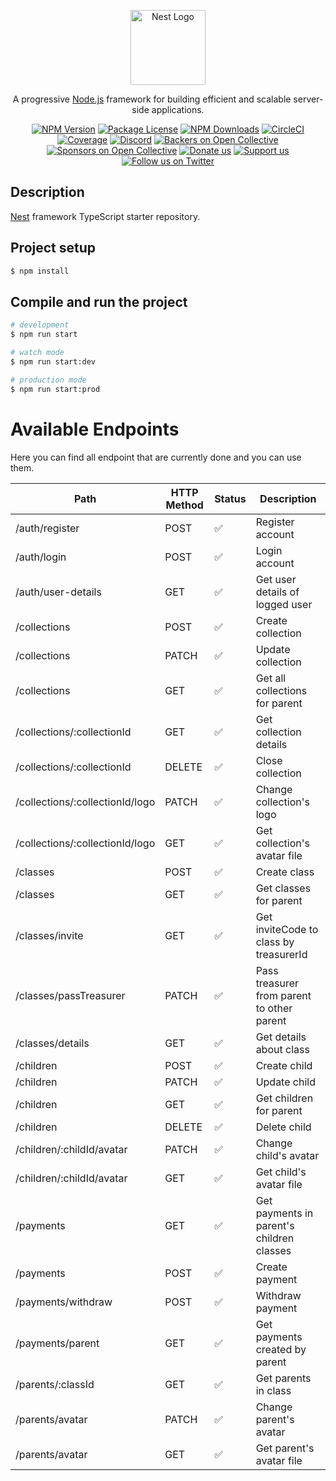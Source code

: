 <p align="center">
  <a href="http://nestjs.com/" target="blank"><img src="https://nestjs.com/img/logo-small.svg" width="120" alt="Nest Logo" /></a>
</p>

[circleci-image]: https://img.shields.io/circleci/build/github/nestjs/nest/master?token=abc123def456
[circleci-url]: https://circleci.com/gh/nestjs/nest

  <p align="center">A progressive <a href="http://nodejs.org" target="_blank">Node.js</a> framework for building efficient and scalable server-side applications.</p>
    <p align="center">
<a href="https://www.npmjs.com/~nestjscore" target="_blank"><img src="https://img.shields.io/npm/v/@nestjs/core.svg" alt="NPM Version" /></a>
<a href="https://www.npmjs.com/~nestjscore" target="_blank"><img src="https://img.shields.io/npm/l/@nestjs/core.svg" alt="Package License" /></a>
<a href="https://www.npmjs.com/~nestjscore" target="_blank"><img src="https://img.shields.io/npm/dm/@nestjs/common.svg" alt="NPM Downloads" /></a>
<a href="https://circleci.com/gh/nestjs/nest" target="_blank"><img src="https://img.shields.io/circleci/build/github/nestjs/nest/master" alt="CircleCI" /></a>
<a href="https://coveralls.io/github/nestjs/nest?branch=master" target="_blank"><img src="https://coveralls.io/repos/github/nestjs/nest/badge.svg?branch=master#9" alt="Coverage" /></a>
<a href="https://discord.gg/G7Qnnhy" target="_blank"><img src="https://img.shields.io/badge/discord-online-brightgreen.svg" alt="Discord"/></a>
<a href="https://opencollective.com/nest#backer" target="_blank"><img src="https://opencollective.com/nest/backers/badge.svg" alt="Backers on Open Collective" /></a>
<a href="https://opencollective.com/nest#sponsor" target="_blank"><img src="https://opencollective.com/nest/sponsors/badge.svg" alt="Sponsors on Open Collective" /></a>
  <a href="https://paypal.me/kamilmysliwiec" target="_blank"><img src="https://img.shields.io/badge/Donate-PayPal-ff3f59.svg" alt="Donate us"/></a>
    <a href="https://opencollective.com/nest#sponsor"  target="_blank"><img src="https://img.shields.io/badge/Support%20us-Open%20Collective-41B883.svg" alt="Support us"></a>
  <a href="https://twitter.com/nestframework" target="_blank"><img src="https://img.shields.io/twitter/follow/nestframework.svg?style=social&label=Follow" alt="Follow us on Twitter"></a>
</p>
  <!--[![Backers on Open Collective](https://opencollective.com/nest/backers/badge.svg)](https://opencollective.com/nest#backer)
  [![Sponsors on Open Collective](https://opencollective.com/nest/sponsors/badge.svg)](https://opencollective.com/nest#sponsor)-->

## Description

[Nest](https://github.com/nestjs/nest) framework TypeScript starter repository.

## Project setup

```bash
$ npm install
```

## Compile and run the project

```bash
# development
$ npm run start

# watch mode
$ npm run start:dev

# production mode
$ npm run start:prod
```

# Available Endpoints

Here you can find all endpoint that are currently done and you can use them.

| Path                             | HTTP Method | Status | Description                                |
| --------------------------       | ----------- | ------ | ------------------------------------------ |
| /auth/register                   | POST        | ✅     | Register account                           |
| /auth/login                      | POST        | ✅     | Login account                              |
| /auth/user-details               | GET         | ✅     | Get user details of logged user            |
| /collections                     | POST        | ✅     | Create collection                          |
| /collections                     | PATCH       | ✅     | Update collection                          |
| /collections                     | GET         | ✅     | Get all collections for parent             |
| /collections/:collectionId       | GET         | ✅     | Get collection details                     |
| /collections/:collectionId       | DELETE      | ✅     | Close collection                           |
| /collections/:collectionId/logo  | PATCH       | ✅     | Change collection's logo                   |
| /collections/:collectionId/logo  | GET         | ✅     | Get collection's avatar file               |
| /classes                         | POST        | ✅     | Create class                               |
| /classes                         | GET         | ✅     | Get classes for parent                     |
| /classes/invite                  | GET         | ✅     | Get inviteCode to class by treasurerId     |
| /classes/passTreasurer           | PATCH       | ✅     | Pass treasurer from parent to other parent |
| /classes/details                 | GET         | ✅     | Get details about class                    |
| /children                        | POST        | ✅     | Create child                               |
| /children                        | PATCH       | ✅     | Update child                               |
| /children                        | GET         | ✅     | Get children for parent                    |
| /children                        | DELETE      | ✅     | Delete child                               |
| /children/:childId/avatar        | PATCH       | ✅     | Change child's avatar                      |
| /children/:childId/avatar        | GET         | ✅     | Get child's avatar file                    |
| /payments                        | GET         | ✅     | Get payments in parent's children classes  |
| /payments                        | POST        | ✅     | Create payment                             |
| /payments/withdraw               | POST        | ✅     | Withdraw payment                           |
| /payments/parent                 | GET         | ✅     | Get payments created by parent             |
| /parents/:classId                | GET         | ✅     | Get parents in class                       |
| /parents/avatar                  | PATCH       | ✅     | Change parent's avatar                     |
| /parents/avatar                  | GET         | ✅     | Get parent's avatar file                   |
